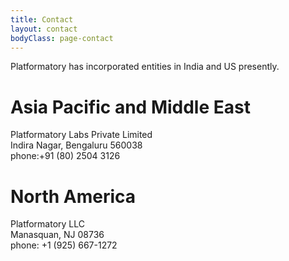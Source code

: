 ```yaml
---
title: Contact
layout: contact
bodyClass: page-contact
---
```


Platformatory has incorporated entities in India and US presently. 

# Asia Pacific and Middle East

Platformatory Labs Private Limited <br>
Indira Nagar, Bengaluru 560038 <br>
phone:+91 (80) 2504 3126

# North America

Platformatory LLC <br>
Manasquan, NJ 08736 <br>
phone: +1 (925) 667-1272

